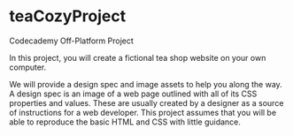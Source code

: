 # teaCozyProject
Codecademy Off-Platform Project

In this project, you will create a fictional tea shop website on your own computer.

We will provide a design spec and image assets to help you along the way. A design spec is an image of a web page outlined with all of its CSS properties and values. 
These are usually created by a designer as a source of instructions for a web developer. This project assumes that you will be able to reproduce the basic HTML and CSS with little guidance.
